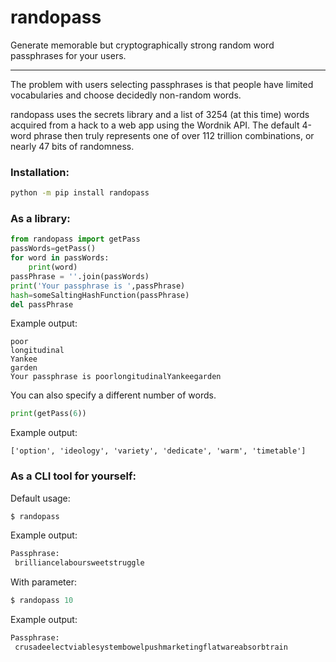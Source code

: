 randopass
===

Generate memorable but cryptographically strong random word passphrases for your users. 

---
The problem with users selecting passphrases is that people have limited vocabularies and choose decidedly non-random words.

randopass uses the secrets library and a list of 3254 (at this time) words acquired from a hack to a web app using the Wordnik API. The default 4-word phrase then truly represents one of over 112 trillion combinations, or nearly 47 bits of randomness.

### Installation:
```bash
python -m pip install randopass
```

### As a library:

```python
from randopass import getPass
passWords=getPass()
for word in passWords:
    print(word)
passPhrase = ''.join(passWords)
print('Your passphrase is ',passPhrase)
hash=someSaltingHashFunction(passPhrase)
del passPhrase
```

Example output:
```
poor
longitudinal
Yankee
garden
Your passphrase is poorlongitudinalYankeegarden
```

You can also specify a different number of words. 
```python
print(getPass(6))
```

Example output:
```
['option', 'ideology', 'variety', 'dedicate', 'warm', 'timetable']
```

### As a CLI tool for yourself:

Default usage:
```python
$ randopass
```

Example output:
```bash
Passphrase:
 brilliancelaboursweetstruggle
```

With parameter:
```python
$ randopass 10
```

Example output:
```bash
Passphrase:
 crusadeelectviablesystembowelpushmarketingflatwareabsorbtrain
```
